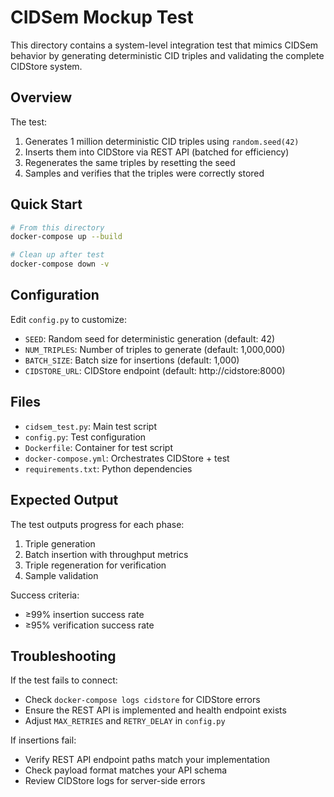 # CIDSem Mockup Test

This directory contains a system-level integration test that mimics CIDSem behavior by generating deterministic CID triples and validating the complete CIDStore system.

## Overview

The test:
1. Generates 1 million deterministic CID triples using `random.seed(42)`
2. Inserts them into CIDStore via REST API (batched for efficiency)
3. Regenerates the same triples by resetting the seed
4. Samples and verifies that the triples were correctly stored

## Quick Start

```bash
# From this directory
docker-compose up --build

# Clean up after test
docker-compose down -v
```

## Configuration

Edit `config.py` to customize:
- `SEED`: Random seed for deterministic generation (default: 42)
- `NUM_TRIPLES`: Number of triples to generate (default: 1,000,000)
- `BATCH_SIZE`: Batch size for insertions (default: 1,000)
- `CIDSTORE_URL`: CIDStore endpoint (default: http://cidstore:8000)

## Files

- `cidsem_test.py`: Main test script
- `config.py`: Test configuration
- `Dockerfile`: Container for test script
- `docker-compose.yml`: Orchestrates CIDStore + test
- `requirements.txt`: Python dependencies

## Expected Output

The test outputs progress for each phase:
1. Triple generation
2. Batch insertion with throughput metrics
3. Triple regeneration for verification
4. Sample validation

Success criteria:
- ≥99% insertion success rate
- ≥95% verification success rate

## Troubleshooting

If the test fails to connect:
- Check `docker-compose logs cidstore` for CIDStore errors
- Ensure the REST API is implemented and health endpoint exists
- Adjust `MAX_RETRIES` and `RETRY_DELAY` in `config.py`

If insertions fail:
- Verify REST API endpoint paths match your implementation
- Check payload format matches your API schema
- Review CIDStore logs for server-side errors
